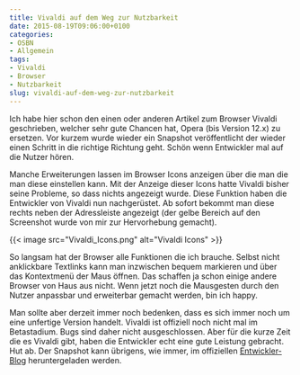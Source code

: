 ```yaml
---
title: Vivaldi auf dem Weg zur Nutzbarkeit
date: 2015-08-19T09:06:00+0100
categories:
- OSBN
- Allgemein
tags:
- Vivaldi
- Browser
- Nutzbarkeit
slug: vivaldi-auf-dem-weg-zur-nutzbarkeit
---
```

Ich habe hier schon den einen oder anderen Artikel zum Browser Vivaldi geschrieben, welcher sehr gute Chancen hat, Opera (bis Version 12.x) zu ersetzen. Vor kurzem wurde wieder ein Snapshot veröffentlicht der wieder einen Schritt in die richtige Richtung geht. Schön wenn Entwickler mal auf die Nutzer hören.

Manche Erweiterungen lassen im Browser Icons anzeigen über die man die man diese einstellen kann. Mit der Anzeige dieser Icons hatte Vivaldi bisher seine Probleme, so dass nichts angezeigt wurde. Diese Funktion haben die Entwickler von Vivaldi nun nachgerüstet. Ab sofort bekommt man diese rechts neben der Adressleiste angezeigt (der gelbe Bereich auf den Screenshot wurde von mir zur Hervorhebung gemacht).

{{< image src="Vivaldi_Icons.png" alt="Vivaldi Icons" >}}

So langsam hat der Browser alle Funktionen die ich brauche. Selbst nicht anklickbare Textlinks kann man inzwischen bequem markieren und über das Kontextmenü der Maus öffnen. Das schaffen ja schon einige andere Browser von Haus aus nicht. Wenn jetzt noch die Mausgesten durch den Nutzer anpassbar und erweiterbar gemacht werden, bin ich happy.

Man sollte aber derzeit immer noch bedenken, dass es sich immer noch um eine unfertige Version handelt. Vivaldi ist offiziell noch nicht mal im Betastadium. Bugs sind daher nicht ausgeschlossen. Aber für die kurze Zeit die es Vivaldi gibt, haben die Entwickler echt eine gute Leistung gebracht. Hut ab. Der Snapshot kann übrigens, wie immer, im offiziellen [Entwickler-Blog](https://vivaldi.net/en-US/blogs/teamblog "Vivaldi Entwickler-Blog") heruntergeladen werden.
